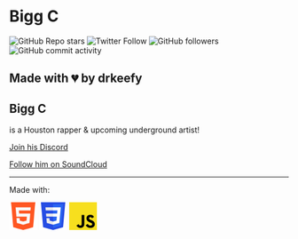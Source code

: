 # Bigg C
![GitHub Repo stars](https://img.shields.io/github/stars/drkeefy/BiggC?style=social)
![Twitter Follow](https://img.shields.io/twitter/follow/BiggC?style=social)
![GitHub followers](https://img.shields.io/github/followers/BiggC?style=social)
![GitHub commit activity](https://img.shields.io/github/commit-activity/w/drkeefy/BiggC)

**__Made with 💔 by drkeefy__**
---
## Bigg C
is a Houston rapper & upcoming underground artist!

[Join his Discord](https://discord.gg/k5vcCUtJZQ)

[Follow him on SoundCloud](https://soundcloud.com/biggerc)

---

Made with:

<img src="https://github.com/KeithKhaotic/KeithKhaotic/blob/images/image_2022-06-24_175949532.png?raw=true"
width="50"
height="50">
<img src="https://github.com/KeithKhaotic/KeithKhaotic/blob/images/image_2022-06-18_182301764.png?raw=true"
width="50"
height="50">
<img src="https://github.com/KeithKhaotic/KeithKhaotic/blob/images/image_2022-06-18_182337463.png?raw=true"
width="50"
height="50">

